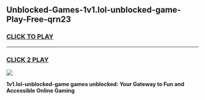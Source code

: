 
## Unblocked-Games-1v1.lol-unblocked-game-Play-Free-qrn23
<h3>
<a href="https://premium76.site?title=1v1.lol-unblocked-game&ref=23A">CLICK TO PLAY</a></h3>
<hr>

<h3>
<a href="https://premium76.site?title=1v1.lol-unblocked-game&ref=23A">CLICK 2 PLAY</a>
  
</h3>

<a href="https://premium76.site?title=1v1.lol-unblocked-game&ref=23A"><img src="https://clearcache.store/games.png"></a>


**1v1.lol-unblocked-game games unblocked: Your Gateway to Fun and Accessible Online Gaming**

